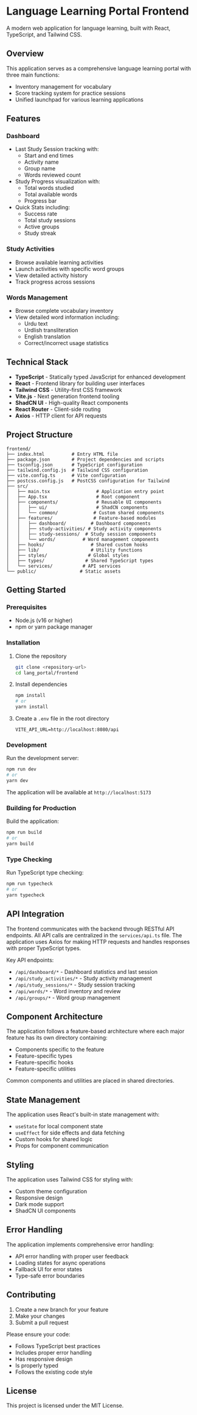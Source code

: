 # Language Learning Portal Frontend

A modern web application for language learning, built with React, TypeScript, and Tailwind CSS.

## Overview

This application serves as a comprehensive language learning portal with three main functions:

- Inventory management for vocabulary
- Score tracking system for practice sessions
- Unified launchpad for various learning applications

## Features

### Dashboard

- Last Study Session tracking with:
  - Start and end times
  - Activity name
  - Group name
  - Words reviewed count
- Study Progress visualization with:
  - Total words studied
  - Total available words
  - Progress bar
- Quick Stats including:
  - Success rate
  - Total study sessions
  - Active groups
  - Study streak

### Study Activities

- Browse available learning activities
- Launch activities with specific word groups
- View detailed activity history
- Track progress across sessions

### Words Management

- Browse complete vocabulary inventory
- View detailed word information including:
  - Urdu text
  - Urdlish transliteration
  - English translation
  - Correct/incorrect usage statistics

## Technical Stack

- **TypeScript** - Statically typed JavaScript for enhanced development
- **React** - Frontend library for building user interfaces
- **Tailwind CSS** - Utility-first CSS framework
- **Vite.js** - Next generation frontend tooling
- **ShadCN UI** - High-quality React components
- **React Router** - Client-side routing
- **Axios** - HTTP client for API requests

## Project Structure

```text
frontend/
├── index.html          # Entry HTML file
├── package.json        # Project dependencies and scripts
├── tsconfig.json       # TypeScript configuration
├── tailwind.config.js  # Tailwind CSS configuration
├── vite.config.ts      # Vite configuration
├── postcss.config.js   # PostCSS configuration for Tailwind
├── src/
│   ├── main.tsx                 # Application entry point
│   ├── App.tsx                  # Root component
│   ├── components/              # Reusable UI components
│   │   ├── ui/                  # ShadCN components
│   │   └── common/             # Custom shared components
│   ├── features/               # Feature-based modules
│   │   ├── dashboard/         # Dashboard components
│   │   ├── study-activities/ # Study activity components
│   │   ├── study-sessions/  # Study session components
│   │   └── words/          # Word management components
│   ├── hooks/                 # Shared custom hooks
│   ├── lib/                   # Utility functions
│   ├── styles/               # Global styles
│   ├── types/               # Shared TypeScript types
│   └── services/           # API services
└── public/                # Static assets
```

## Getting Started

### Prerequisites

- Node.js (v16 or higher)
- npm or yarn package manager

### Installation

1. Clone the repository

   ```bash
   git clone <repository-url>
   cd lang_portal/frontend
   ```

2. Install dependencies

   ```bash
   npm install
   # or
   yarn install
   ```

3. Create a `.env` file in the root directory

   ```env
   VITE_API_URL=http://localhost:8080/api
   ```

### Development

Run the development server:

```bash
npm run dev
# or
yarn dev
```

The application will be available at `http://localhost:5173`

### Building for Production

Build the application:

```bash
npm run build
# or
yarn build
```

### Type Checking

Run TypeScript type checking:

```bash
npm run typecheck
# or
yarn typecheck
```

## API Integration

The frontend communicates with the backend through RESTful API endpoints. All API calls are centralized in the `services/api.ts` file. The application uses Axios for making HTTP requests and handles responses with proper TypeScript types.

Key API endpoints:

- `/api/dashboard/*` - Dashboard statistics and last session
- `/api/study_activities/*` - Study activity management
- `/api/study_sessions/*` - Study session tracking
- `/api/words/*` - Word inventory and review
- `/api/groups/*` - Word group management

## Component Architecture

The application follows a feature-based architecture where each major feature has its own directory containing:

- Components specific to the feature
- Feature-specific types
- Feature-specific hooks
- Feature-specific utilities

Common components and utilities are placed in shared directories.

## State Management

The application uses React's built-in state management with:

- `useState` for local component state
- `useEffect` for side effects and data fetching
- Custom hooks for shared logic
- Props for component communication

## Styling

The application uses Tailwind CSS for styling with:

- Custom theme configuration
- Responsive design
- Dark mode support
- ShadCN UI components

## Error Handling

The application implements comprehensive error handling:

- API error handling with proper user feedback
- Loading states for async operations
- Fallback UI for error states
- Type-safe error boundaries

## Contributing

1. Create a new branch for your feature
2. Make your changes
3. Submit a pull request

Please ensure your code:

- Follows TypeScript best practices
- Includes proper error handling
- Has responsive design
- Is properly typed
- Follows the existing code style

## License

This project is licensed under the MIT License.
